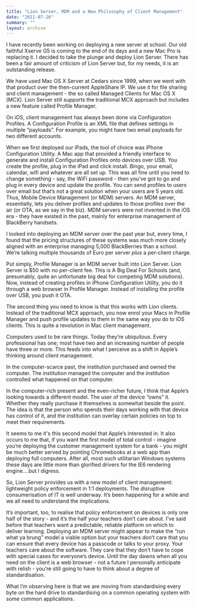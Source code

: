 ```yaml
---
title: "Lion Server, MDM and a New Philosophy of Client Management"
date: "2011-07-26"
summary: ""
layout: archive
---
```


I have recently been working on deploying a new server at school. Our old faithful Xserve G5 is coming to the end of its days and a new Mac Pro is replacing it. I decided to take the plunge and deploy Lion Server. There has been a fair amount of criticism of Lion Server but, for my needs, it is an outstanding release.

We have used Mac OS X Server at Cedars since 1999, when we went with that product over the then-current AppleShare IP. We use it for file sharing and client management - the so called Managed Clients for Mac OS X (MCX). Lion Server still supports the traditional MCX approach but includes a new feature called Profile Manager.

On iOS, client management has always been done via Configuration Profiles. A Configuration Profile is an XML file that defines settings in multiple “payloads”. For example, you might have two email payloads for two different accounts.

When we first deployed our iPads, the tool of choice was iPhone Configuration Utility. A Mac app that provided a friendly interface to generate and install Configuration Profiles onto devices over USB. You create the profile, plug in the iPad and click install. Bingo, your email, calendar, wifi and whatever are all set up. This was all fine until you need to change something - say, the WiFi password - then you’ve got to go and plug in every device and update the profile. You can send profiles to users over email but that’s not a great solution when your users are 5 years old. Thus, Mobile Device Management (or MDM) servers. An MDM server, essentially, lets you deliver profiles and updates to those profiles over the air (or OTA, as we say in the biz). MDM servers were not invented in the iOS era - they have existed in the past, mainly for enterprise management of BlackBerry handsets.

I looked into deploying an MDM server over the past year but, every time, I found that the pricing structures of these systems was much more closely aligned with an enterprise managing 5,000 BlackBerries than a school. We’re talking multiple thousands of Euro per server _plus_ a per-client charge.

Put simply, Profile Manager is an MDM server built into Lion Server. Lion Server is $50 with no per-client fee. This is A Big Deal For Schools (and, presumably, quite an unfortunate big deal for competing MDM solutions). Now, instead of creating profiles in iPhone Configuration Utility, you do it through a web browser in Profile Manager. Instead of installing the profile over USB, you push it OTA.

The second thing you need to know is that this works with Lion clients. Instead of the traditional MCX approach, you now enrol your Macs in Profile Manager and push profile updates to them in the same way you do to iOS clients. This is quite a revolution in Mac client management.

Computers used to be rare things. Today they’re ubiquitous. Every professional has one; most have two and an increasing number of people have three or more. This feeds into what I perceive as a shift in Apple’s thinking around client management.

In the computer-scarce past, the institution purchased and owned the computer. The institution managed the computer and the institution controlled what happened on that computer.

In the computer-rich present and the even-richer future, I think that Apple’s looking towards a different model. The user of the device “owns” it. Whether they really purchase it themselves is somewhat beside the point. The idea is that the person who spends their days working with that device has control of it, and the institution can overlay certain policies on top to meet their requirements.

It seems to me it's this second model that Apple’s interested in. It also occurs to me that, if you want the first model of total control - imagine you’re deploying the customer management system for a bank - you might be much better served by pointing Chromebooks at a web app than deploying full computers. After all, most such utilitarian Windows systems these days are little more than glorified drivers for the IE6 rendering engine….but I digress.

So, Lion Server provides us with a new model of client management: lightweight policy enforcement in 1:1 deployments. The disruptive consumerisation of IT is well underway. It’s been happening for a while and we all need to understand the implications.

It’s important, too, to realise that policy enforcement on devices is only one half of the story - and it’s the half your teachers don’t care about. I’ve said before that teachers want a predictable, reliable platform on which to deliver learning. Deploying an MDM server might appear to make the “run what ya brung” model a viable option but your teachers don’t care that you can ensure that every device has a passcode or talks to your proxy. Your teachers care about the software. They care that they don’t have to cope with special cases for everyone’s device. Until the day dawns when all you need on the client is a web browser - not a future I personally anticipate with relish - you’re still going to have to think about a degree of standardisation.

What I’m observing here is that we are moving from standardising every byte on the hard drive to standardising on a common operating system with some common applications.
